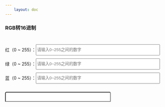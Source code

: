 ```yaml
---
    layout: doc
---
```


### RGB转16进制 
<br>
<div class="rgb-box">
    <div class="rbg-row">
        红（0 ~ 255）：<input class="GLInput rgb-input" type="text" maxlength="3" v-model="red" @input="onRedInput" placeholder="请输入0~255之间的数字" />
    </div>
    <div class="rbg-row">
        绿（0 ~ 255）：<input class="GLInput rgb-input" type="text" maxlength="3" v-model="green" @input="onGreenInput" placeholder="请输入0~255之间的数字" />
    </div>
    <div class="rbg-row">
        蓝（0 ~ 255）：<input class="GLInput rgb-input" type="text" maxlength="3" v-model="blue" @input="onBlueInput" placeholder="请输入0~255之间的数字" />
    </div>
</div>
<br>
<div class="hex-box">
    <div class="hex-row" @mouseenter="copyShow = true" @mouseleave="copyShow = false">
        <input class="GLInput hex-input" type="text" maxlength="7" v-model="hex" ref="hexInput" @input="onHEXInput" />
        <CopyButton class="copy-button" title="复制色号" :content="hex" :show="copyShow"></CopyButton>
    </div>
    <div class="color-block" :style="{ 'background-color': hex }"></div>
</div>

<script setup lang="ts">
    import { ref, computed } from 'vue';
    import CopyButton from '../../../components/ui/CopyButton.vue';
    import { dec2hex, hex2dec } from '../../../utils/CalcUtils.ts';

    const copyShow = ref(false);

    const red = ref('0');
    const green = ref('0');
    const blue = ref('0');

    const hex = ref('#000000');

    const onRedInput = ( evt: Event ) => {
        red.value = red.value.replace(/\D/g, '');
        if ( red.value > 255 ) {
            red.value = red.value.slice(0, -1);
        }
        hex.value = '#' + dec2hex( red.value ) + dec2hex( green.value ) + dec2hex( blue.value );
    }

    const onGreenInput = ( evt: Event ) => {
        green.value = green.value.replace(/\D/g, '');
        if ( green.value > 255 ) {
            green.value = green.value.slice(0, -1);
        }
        hex.value = '#' + dec2hex( red.value ) + dec2hex( green.value ) + dec2hex( blue.value );
    }

    const onBlueInput = ( evt: Event ) => {
        blue.value = blue.value.replace(/\D/g, '');
        if ( blue.value > 255 ) {
            blue.value = blue.value.slice(0, -1);
        }
        hex.value = '#' + dec2hex( red.value ) + dec2hex( green.value ) + dec2hex( blue.value );
    }

    const onHEXInput = () => {
        hex.value = hex.value.replace(/[^0-9a-f]/gi, '');
        hex.value = hex.value.toLocaleUpperCase();
        if ( !hex.value.startsWith("#") ) {
            hex.value = "#" + hex.value;
        }
        red.value = hex2dec( hex.value.slice( 1, 3 ));
        green.value = hex2dec( hex.value.slice( 3, 5 ));
        blue.value = hex2dec( hex.value.slice( 5 ));
    }

</script>

<style scoped>
    .rbg-row {
        height: 36px;
        margin: 10px 0;
        line-height: 36px;
        display: flex;
    }
    input.rgb-input {
        flex: 1;
    }
    input.hex-input {
        font-size: 24px;
        padding: 0 15px;
        border-radius: 4px 4px 0 0;
    }
    .hex-box {
        height: 200px;
        border: 1px solid var(--vp-c-divider);
        border-radius: 4px;
        overflow: hidden;
        display: flex;
        flex-direction: column;
    }
    .hex-box .hex-row {
        height: 60px;
        border-bottom: 1px solid var(--vp-c-divider);
        position: relative;
    }
    .hex-box .hex-row .copy-button {
        position: absolute;
        top: 10px;
        right: 10px;
    }
    .hex-box .color-block {
        flex: 1;
    }
</style>